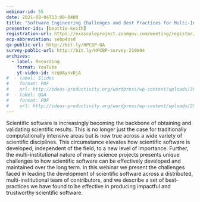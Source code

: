 ```yaml
---
webinar-id: 55
date: 2021-08-04T13:00-0400
title: "Software Engineering Challenges and Best Practices for Multi-Institutional Scientific Software Development"
presenter-ids: [beattie-keith]
registration-url: https://exascaleproject.zoomgov.com/meeting/register/vJIsc-mgpj8vHwmuiHXX7Yo0NEy4_AhfmJk
ecp-abbreviation: sebp4ssd
qa-public-url: http://bit.ly/HPCBP-QA
survey-public-url: http://bit.ly/HPCBP-survey-210804
archives:
  - label: Recording
    format: YouTube
    yt-video-id: nzqUAynvDjA
#  - label: Slides
#    format: PDF
#    url: http://ideas-productivity.org/wordpress/wp-content/uploads/2021/07/hpcbp054-miningdevdata.pdf
#  - label: Q&A
#    format: PDF
#    url: http://ideas-productivity.org/wordpress/wp-content/uploads/2020/07/webinar043-spack-qa.pdf
---
```

Scientific software is increasingly becoming the backbone of obtaining and validating scientific results. This is no longer just the case for traditionally computationally intensive areas but is now true across a wide variety of scientific disciplines. This circumstance elevates how scientific software is developed, independent of the field, to a new level of importance. Further, the multi-institutional nature of many science projects presents unique challenges to how scientific software can be effectively developed and maintained over the long term.  In this webinar we present the challenges faced in leading the development of scientific software across a distributed, multi-institutional team of contributors, and we describe a set of best-practices we have found to be effective in producing impactful and trustworthy scientific software.
